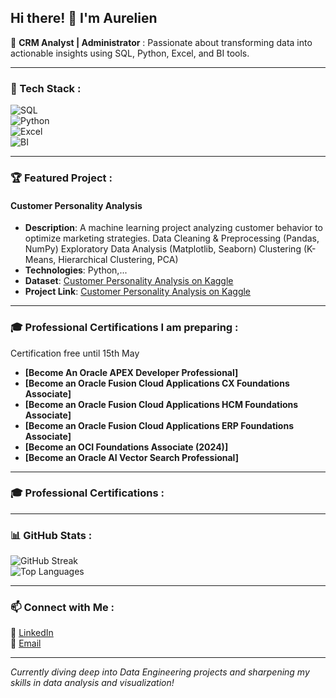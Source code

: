 ## Hi there! 👋 I'm Aurelien

🚀 **CRM Analyst | Administrator** :
Passionate about transforming data into actionable insights using SQL, Python, Excel, and BI tools.

---

### 🔧 Tech Stack :

![SQL](https://img.shields.io/badge/SQL-4479A1?style=for-the-badge&logo=postgresql&logoColor=white)  
![Python](https://img.shields.io/badge/Python-3776AB?style=for-the-badge&logo=python&logoColor=white)  
![Excel](https://img.shields.io/badge/Excel-217346?style=for-the-badge&logo=microsoft-excel&logoColor=white)  
![BI](https://img.shields.io/badge/BI-PowerBI-01A982?style=for-the-badge&logo=power-bi&logoColor=white)

---

### 🏆 Featured Project :

#### Customer Personality Analysis
- **Description**: A machine learning project analyzing customer behavior to optimize marketing strategies.
Data Cleaning & Preprocessing (Pandas, NumPy)
Exploratory Data Analysis (Matplotlib, Seaborn)
Clustering (K-Means, Hierarchical Clustering, PCA)
- **Technologies**: Python,...
- **Dataset**: [Customer Personality Analysis on Kaggle](https://www.kaggle.com/datasets/imakash3011/customer-personality-analysis/code?datasetId=1546318&sortBy=voteCount)
- **Project Link**: [Customer Personality Analysis on Kaggle](https://github.com/AurelienGgt/Customer-Personality-Analysis)

---

### 🎓 Professional Certifications I am preparing :

Certification free until 15th May

- **[Become An Oracle APEX Developer Professional]** 
- **[Become an Oracle Fusion Cloud Applications CX Foundations Associate]**
- **[Become an Oracle Fusion Cloud Applications HCM Foundations Associate]**
- **[Become an Oracle Fusion Cloud Applications ERP Foundations Associate]**
- **[Become an OCI Foundations Associate (2024)]**
- **[Become an Oracle AI Vector Search Professional]**

---

### 🎓 Professional Certifications :


---
### 📊 GitHub Stats :

![GitHub Streak](https://streak-stats.demolab.com?user=AurelienGgt&theme=dark&hide_border=true)  
![Top Languages](https://github-readme-stats.vercel.app/api/top-langs/?username=AurelienGgt&layout=compact&theme=dark)

---

### 📫 Connect with Me :

💼 [LinkedIn]([X](https://www.linkedin.com/in/aurélien-gorguet/))  
📧 [Email](aureliengorguet7@gmail.com)

---

*Currently diving deep into Data Engineering projects and sharpening my skills in data analysis and visualization!*
